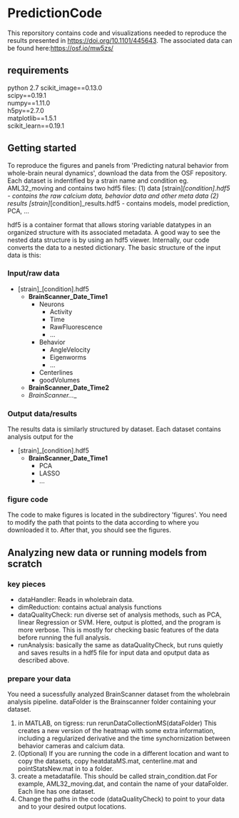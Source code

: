 # PredictionCode

This reporsitory contains code and visualizations needed to reproduce the results presented in https://doi.org/10.1101/445643.
The associated data can be found here:https://osf.io/mw5zs/

## requirements
python 2.7
scikit_image==0.13.0  
scipy==0.19.1  
numpy==1.11.0  
h5py==2.7.0  
matplotlib==1.5.1  
scikit_learn==0.19.1  

## Getting started
To reproduce the figures and panels from 'Predicting natural behavior from whole-brain neural dynamics', download the data from the OSF repository. Each dataset is indentified by a strain name and condition eg. AML32_moving and contains two hdf5 files:
(1) data [strain]_[condition].hdf5  - contains the raw calcium data, behavior data and other meta data 
(2) results [strain]_[condition]_results.hdf5 - contains models, model prediction, PCA, ... 

hdf5 is a container format that allows storing variable datatypes in an organized structure with its associated metadata. A good way to see the nested data structure is by using an hdf5 viewer. Internally, our code converts the data to a nested dictionary. The basic structure of the input data is this:
### Input/raw data

* [strain]_[condition].hdf5  
  * __BrainScanner_Date_Time1__  
    * Neurons  
      * Activity   
      * Time  
      * RawFluorescence  
      * ...  
    * Behavior  
      * AngleVelocity  
      * Eigenworms  
      * ...  
    * Centerlines  
    * goodVolumes  
  * __BrainScanner_Date_Time2__ 
  * __BrainScanner_...__ 
       
### Output data/results
The results data is similarly structured by dataset. Each dataset contains analysis output for the 
* [strain]_[condition].hdf5  
  * __BrainScanner_Date_Time1__
    * PCA
    * LASSO
    * ...
### figure code
The code to make figures is located in the subdirectory 'figures'. You need to modify the path that points to the data according to where you downloaded it to. After that, you should see the figures.


## Analyzing new data or running models from scratch
### key pieces
* dataHandler: Reads in wholebrain data.
* dimReduction: contains actual analysis functions
* dataQualityCheck: run diverse set of analysis methods, such as PCA, linear Regression or SVM. Here, output is plotted, and the program is more verbose. This is mostly for checking basic features of the data before running the full analysis.
* runAnalysis: basically the same as dataQualityCheck, but runs quietly and saves results in a hdf5 file for input data and oputput data as described above.
### prepare your data
You need a sucessfully analyzed BrainScanner dataset from the wholebrain analysis pipeline. dataFolder is the Brainscanner folder containing your dataset.
1. in MATLAB, on tigress: run rerunDataCollectionMS(dataFolder)
This creates a new version of the heatmap with some extra information, including a regularized derivative and the time synchornization between behavior cameras and calcium data.
2. (Optional) If you are running the code in a different location and want to copy the datasets, copy heatdataMS.mat, centerline.mat and
pointStatsNew.mat in to a folder.
3. create a metadatafile. This should be called strain_condition.dat
For example, AML32_moving.dat, and contain the name of your dataFolder. Each line has one dataset.
4. Change the paths in the code (dataQualityCheck) to point to your data and to your desired output locations.

